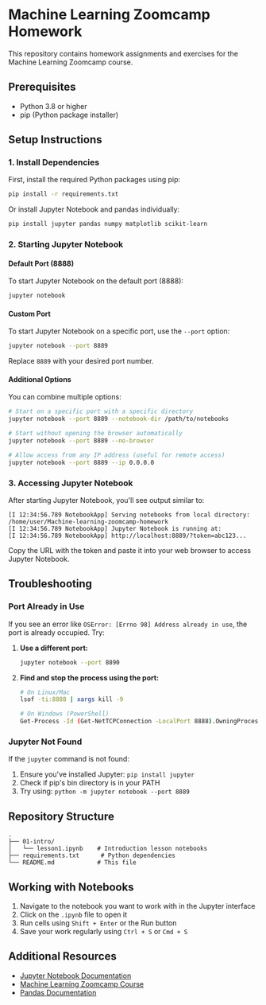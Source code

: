 # Machine Learning Zoomcamp Homework

This repository contains homework assignments and exercises for the Machine Learning Zoomcamp course.

## Prerequisites

- Python 3.8 or higher
- pip (Python package installer)

## Setup Instructions

### 1. Install Dependencies

First, install the required Python packages using pip:

```bash
pip install -r requirements.txt
```

Or install Jupyter Notebook and pandas individually:

```bash
pip install jupyter pandas numpy matplotlib scikit-learn
```

### 2. Starting Jupyter Notebook

#### Default Port (8888)

To start Jupyter Notebook on the default port (8888):

```bash
jupyter notebook
```

#### Custom Port

To start Jupyter Notebook on a specific port, use the `--port` option:

```bash
jupyter notebook --port 8889
```

Replace `8889` with your desired port number.

#### Additional Options

You can combine multiple options:

```bash
# Start on a specific port with a specific directory
jupyter notebook --port 8889 --notebook-dir /path/to/notebooks

# Start without opening the browser automatically
jupyter notebook --port 8889 --no-browser

# Allow access from any IP address (useful for remote access)
jupyter notebook --port 8889 --ip 0.0.0.0
```

### 3. Accessing Jupyter Notebook

After starting Jupyter Notebook, you'll see output similar to:

```
[I 12:34:56.789 NotebookApp] Serving notebooks from local directory: /home/user/Machine-learning-zoomcamp-homework
[I 12:34:56.789 NotebookApp] Jupyter Notebook is running at:
[I 12:34:56.789 NotebookApp] http://localhost:8889/?token=abc123...
```

Copy the URL with the token and paste it into your web browser to access Jupyter Notebook.

## Troubleshooting

### Port Already in Use

If you see an error like `OSError: [Errno 98] Address already in use`, the port is already occupied. Try:

1. **Use a different port:**
   ```bash
   jupyter notebook --port 8890
   ```

2. **Find and stop the process using the port:**
   ```bash
   # On Linux/Mac
   lsof -ti:8888 | xargs kill -9
   
   # On Windows (PowerShell)
   Get-Process -Id (Get-NetTCPConnection -LocalPort 8888).OwningProcess | Stop-Process
   ```

### Jupyter Not Found

If the `jupyter` command is not found:

1. Ensure you've installed Jupyter: `pip install jupyter`
2. Check if pip's bin directory is in your PATH
3. Try using: `python -m jupyter notebook --port 8889`

## Repository Structure

```
.
├── 01-intro/
│   └── lesson1.ipynb    # Introduction lesson notebooks
├── requirements.txt      # Python dependencies
└── README.md            # This file
```

## Working with Notebooks

1. Navigate to the notebook you want to work with in the Jupyter interface
2. Click on the `.ipynb` file to open it
3. Run cells using `Shift + Enter` or the Run button
4. Save your work regularly using `Ctrl + S` or `Cmd + S`

## Additional Resources

- [Jupyter Notebook Documentation](https://jupyter-notebook.readthedocs.io/)
- [Machine Learning Zoomcamp Course](https://github.com/alexeygrigorev/mlbookcamp-code)
- [Pandas Documentation](https://pandas.pydata.org/docs/)